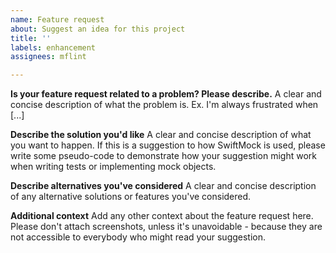 ```yaml
---
name: Feature request
about: Suggest an idea for this project
title: ''
labels: enhancement
assignees: mflint

---
```


**Is your feature request related to a problem? Please describe.**
A clear and concise description of what the problem is. Ex. I'm always frustrated when [...]

**Describe the solution you'd like**
A clear and concise description of what you want to happen. If this is a suggestion to how SwiftMock is used, please write some pseudo-code to demonstrate how your suggestion might work when writing tests or implementing mock objects.

**Describe alternatives you've considered**
A clear and concise description of any alternative solutions or features you've considered.

**Additional context**
Add any other context about the feature request here.
Please don't attach screenshots, unless it's unavoidable - because they are not accessible to everybody who might read your suggestion.
